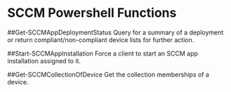 # SCCM Powershell Functions

##Get-SCCMAppDeploymentStatus
Query for a summary of a deployment or return compliant/non-compliant device lists for further action.

##Start-SCCMAppInstallation
Force a client to start an SCCM app installation assigned to it.

##Get-SCCMCollectionOfDevice
Get the collection memberships of a device.
